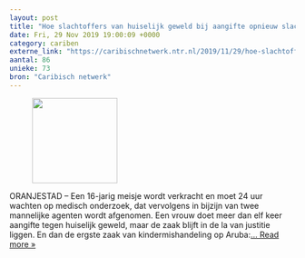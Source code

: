 ```yaml
---
layout: post
title: "Hoe slachtoffers van huiselijk geweld bij aangifte opnieuw slachtoffer worden"
date: Fri, 29 Nov 2019 19:00:09 +0000
category: cariben
externe_link: "https://caribischnetwerk.ntr.nl/2019/11/29/hoe-slachtoffers-van-huiselijk-geweld-bij-aangifte-opnieuw-het-slachtoffer-worden/"
aantal: 86
unieke: 73
bron: "Caribisch netwerk"
---
```


<figure><img width="150" height="150" src="https://caribischnetwerk.ntr.nl/files/2019/11/banner-cn-huiselijk-geweld-150x150.jpg" class="attachment-thumbnail size-thumbnail wp-post-image" alt="" srcset="https://caribischnetwerk.ntr.nl/files/2019/11/banner-cn-huiselijk-geweld-150x150.jpg 150w, https://caribischnetwerk.ntr.nl/files/2019/11/banner-cn-huiselijk-geweld-125x125.jpg 125w" sizes="(max-width: 150px) 100vw, 150px" /></figure>ORANJESTAD &#8211; Een 16-jarig meisje wordt verkracht en moet 24 uur wachten op medisch onderzoek, dat vervolgens in bijzijn van twee mannelijke agenten wordt afgenomen. Een vrouw doet meer dan elf keer aangifte tegen huiselijk geweld, maar de zaak blijft in de la van justitie liggen. En dan de ergste zaak van kindermishandeling op Aruba:<a class="excerpt-read-more" href="https://caribischnetwerk.ntr.nl/2019/11/29/hoe-slachtoffers-van-huiselijk-geweld-bij-aangifte-opnieuw-het-slachtoffer-worden/" title="ReadHoe slachtoffers van huiselijk geweld bij aangifte opnieuw slachtoffer worden">... Read more &#187;</a>
